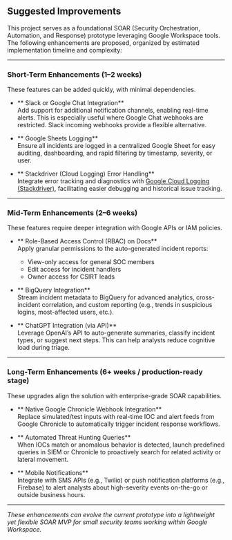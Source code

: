 ##  Suggested Improvements

This project serves as a foundational SOAR (Security Orchestration, Automation, and Response) prototype leveraging Google Workspace tools. The following enhancements are proposed, organized by estimated implementation timeline and complexity:

---

### Short-Term Enhancements (1–2 weeks)

These features can be added quickly, with minimal dependencies.

- ** Slack or Google Chat Integration**  
  Add support for additional notification channels, enabling real-time alerts. This is especially useful where Google Chat webhooks are restricted. Slack incoming webhooks provide a flexible alternative.

- ** Google Sheets Logging**  
  Ensure all incidents are logged in a centralized Google Sheet for easy auditing, dashboarding, and rapid filtering by timestamp, severity, or user.

- ** Stackdriver (Cloud Logging) Error Handling**  
  Integrate error tracking and diagnostics with [Google Cloud Logging (Stackdriver)](https://cloud.google.com/logging), facilitating easier debugging and historical issue tracking.

---

###  Mid-Term Enhancements (2–6 weeks)

These features require deeper integration with Google APIs or IAM policies.

- ** Role-Based Access Control (RBAC) on Docs**  
  Apply granular permissions to the auto-generated incident reports:  
  - View-only access for general SOC members  
  - Edit access for incident handlers  
  - Owner access for CSIRT leads

- ** BigQuery Integration**  
  Stream incident metadata to BigQuery for advanced analytics, cross-incident correlation, and custom reporting (e.g., trends in suspicious logins, most-affected users, etc.).

- ** ChatGPT Integration (via API)**  
  Leverage OpenAI’s API to auto-generate summaries, classify incident types, or suggest next steps. This can help analysts reduce cognitive load during triage.

---

###  Long-Term Enhancements (6+ weeks / production-ready stage)

These upgrades align the solution with enterprise-grade SOAR capabilities.

- ** Native Google Chronicle Webhook Integration**  
  Replace simulated/test inputs with real-time IOC and alert feeds from Google Chronicle to automatically trigger incident response workflows.

- ** Automated Threat Hunting Queries**  
  When IOCs match or anomalous behavior is detected, launch predefined queries in SIEM or Chronicle to proactively search for related activity or lateral movement.

- ** Mobile Notifications**  
  Integrate with SMS APIs (e.g., Twilio) or push notification platforms (e.g., Firebase) to alert analysts about high-severity events on-the-go or outside business hours.

---

 *These enhancements can evolve the current prototype into a lightweight yet flexible SOAR MVP for small security teams working within Google Workspace.*
